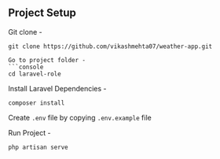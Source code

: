 ## Project Setup
Git clone -
```console
git clone https://github.com/vikashmehta07/weather-app.git

Go to project folder -
```console
cd laravel-role
```
Install Laravel Dependencies -
```console
composer install
```
Create `.env` file by copying `.env.example` file

Run Project -
```php
php artisan serve
```
